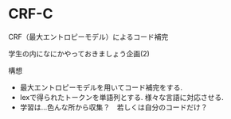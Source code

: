 # CRF-C
CRF（最大エントロピーモデル）によるコード補完

学生の内になにかやっておきましょう企画(2)

構想
  - 最大エントロピーモデルを用いてコード補完をする.
  - lexで得られたトークンを単語列とする. 様々な言語に対応させる.
  - 学習は...色んな所から収集？　若しくは自分のコードだけ？

